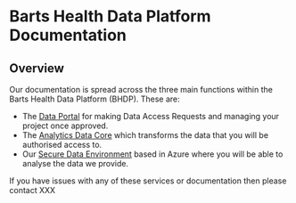 # Barts Health Data Platform Documentation

## Overview

Our documentation is spread across the three main functions within the Barts Health Data Platform (BHDP). These are:

- The [Data Portal](portal/Home.md) for making Data Access Requests and managing your project once approved.
- The [Analytics Data Core](adc/Home.md) which transforms the data that you will be authorised access to.
- Our [Secure Data Environment](sde/Home.md) based in Azure where you will be able to analyse the data we provide.

If you have issues with any of these services or documentation then please contact XXX
